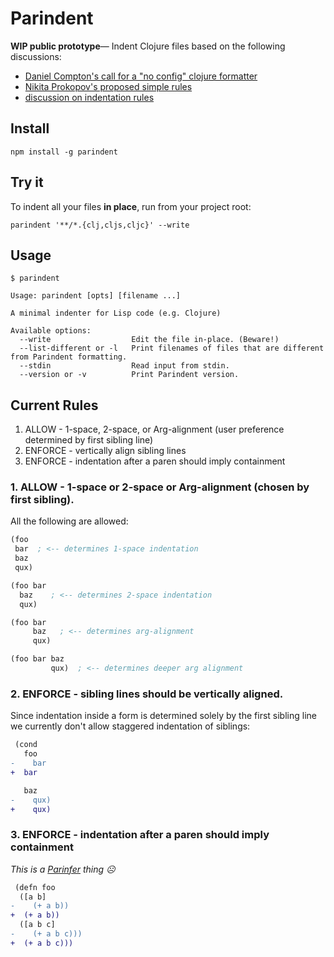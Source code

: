 # Parindent

**WIP public prototype**— Indent Clojure files based on the following discussions:

- [Daniel Compton's call for a "no config" clojure formatter](https://clojureverse.org/t/clj-commons-building-a-formatter-like-gofmt-for-clojure/3240)
- [Nikita Prokopov's proposed simple rules](http://tonsky.me/blog/clojurefmt/)
- [discussion on indentation rules](https://github.com/clj-commons/formatter/issues/9)

## Install

```
npm install -g parindent
```

## Try it

To indent all your files **in place**, run from your project root:

```
parindent '**/*.{clj,cljs,cljc}' --write
```

## Usage

```
$ parindent

Usage: parindent [opts] [filename ...]

A minimal indenter for Lisp code (e.g. Clojure)

Available options:
  --write                  Edit the file in-place. (Beware!)
  --list-different or -l   Print filenames of files that are different from Parindent formatting.
  --stdin                  Read input from stdin.
  --version or -v          Print Parindent version.

```

## Current Rules

1. ALLOW - 1-space, 2-space, or Arg-alignment (user preference determined by first sibling line)
2. ENFORCE - vertically align sibling lines
3. ENFORCE - indentation after a paren should imply containment

### 1. ALLOW - 1-space or 2-space or Arg-alignment (chosen by first sibling).

All the following are allowed:

```clj
(foo
 bar  ; <-- determines 1-space indentation
 baz
 qux)

(foo bar
  baz    ; <-- determines 2-space indentation
  qux)

(foo bar
     baz   ; <-- determines arg-alignment
     qux)

(foo bar baz
         qux)  ; <-- determines deeper arg alignment
```

### 2. ENFORCE - sibling lines should be vertically aligned.

Since indentation inside a form is determined solely by the first sibling line
we currently don't allow staggered indentation of siblings:

```diff
 (cond
   foo
-    bar
+  bar

   baz
-    qux)
+    qux)
```

### 3. ENFORCE - indentation after a paren should imply containment

_This is a [Parinfer] thing ☹️_

[Parinfer]:http://shaunlebron.github.io/parinfer

```diff
 (defn foo
  ([a b]
-    (+ a b))
+  (+ a b))
  ([a b c]
-    (+ a b c)))
+  (+ a b c)))
```

